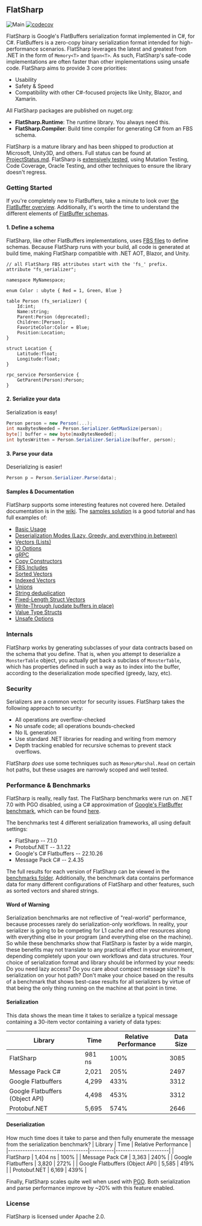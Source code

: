 ## FlatSharp
![Main](https://github.com/jamescourtney/FlatSharp/actions/workflows/dotnet.yml/badge.svg?branch=main)
[![codecov](https://codecov.io/gh/jamescourtney/FlatSharp/branch/main/graph/badge.svg?token=6EUECHZGT4)](https://codecov.io/gh/jamescourtney/FlatSharp)

FlatSharp is Google's FlatBuffers serialization format implemented in C#, for C#. FlatBuffers is a zero-copy binary serialization format intended for high-performance scenarios. 
FlatSharp leverages the latest and greatest from .NET in the form of `Memory<T>` and `Span<T>`.
As such, FlatSharp's safe-code implementations are often faster than other implementations using unsafe code. FlatSharp aims to provide 3 core priorities:

- Usability
- Safety & Speed
- Compatibility with other C#-focused projects like Unity, Blazor, and Xamarin.

All FlatSharp packages are published on nuget.org:
- **FlatSharp.Runtime**: The runtime library. You always need this.
- **FlatSharp.Compiler**: Build time compiler for generating C# from an FBS schema.

FlatSharp is a mature library and has been shipped to production at Microsoft, Unity3D, and others. Full status can be found at [ProjectStatus.md](ProjectStatus.md). FlatSharp is [extensively tested](https://github.com/jamescourtney/FlatSharp/wiki/Testing), using Mutation Testing, Code Coverage, Oracle Testing, and other techniques to ensure the library doesn't regress.

### Getting Started
If you're completely new to FlatBuffers, take a minute to look over [the FlatBuffer overview](https://google.github.io/flatbuffers/index.html#flatbuffers_overview). Additionally, it's worth the time to understand the different elements of [FlatBuffer schemas](https://google.github.io/flatbuffers/flatbuffers_guide_writing_schema.html).

#### 1. Define a schema
FlatSharp, like other FlatBuffers implementations, uses [FBS files](samples/Example00-Basics/Basics.fbs) to define schemas. Because FlatSharp runs with your build, all code is generated at build time, making FlatSharp compatible with .NET AOT, Blazor, and Unity.

``` fbs
// all FlatSharp FBS attributes start with the 'fs_' prefix.
attribute "fs_serializer";

namespace MyNamespace;

enum Color : ubyte { Red = 1, Green, Blue }

table Person (fs_serializer) {
    Id:int;
    Name:string;
    Parent:Person (deprecated);
    Children:[Person];
    FavoriteColor:Color = Blue;
    Position:Location;
}

struct Location {
    Latitude:float;
    Longitude:float;
}

rpc_service PersonService {
    GetParent(Person):Person;
}
```

#### 2. Serialize your data
Serialization is easy!
```c#
Person person = new Person(...);
int maxBytesNeeded = Person.Serializer.GetMaxSize(person);
byte[] buffer = new byte[maxBytesNeeded];
int bytesWritten = Person.Serializer.Serialize(buffer, person);
```

#### 3. Parse your data
Deserializing is easier!
```c#
Person p = Person.Serializer.Parse(data);
```

#### Samples & Documentation
FlatSharp supports some interesting features not covered here. Detailed documentation is in the [wiki](https://github.com/jamescourtney/FlatSharp/wiki). The [samples solution](samples/) is a good tutorial and has full examples of:
- [Basic Usage](samples/Example00-Basics/)
- [Deserialization Modes (Lazy, Greedy, and everything in between)](samples/Example01-DeserializationModes/)
- [Vectors (Lists)](samples/Example02-Vectors/)
- [IO Options](samples/Example03-IOOptions/)
- [gRPC](samples/Example04-gRPC/)
- [Copy Constructors](samples/Example05-CopyConstructors/)
- [FBS Includes](samples/Example06-Includes/)
- [Sorted Vectors](samples/Example07-SortedVectors/)
- [Indexed Vectors](samples/Example08-IndexedVectors/)
- [Unions](samples/Example09-Unions/)
- [String deduplication](samples/Example10-SharedStrings/)
- [Fixed-Length Struct Vectors](samples/Example11-StructVectors/)
- [Write-Through (update buffers in place)](samples/Example12-WriteThrough/)
- [Value Type Structs](samples/Example13-ValueStructs/)
- [Unsafe Options](samples/Example14-UnsafeOptions/)

### Internals
FlatSharp works by generating subclasses of your data contracts based on the schema that you define. 
That is, when you attempt to deserialize a `MonsterTable` object, you actually get back a subclass of `MonsterTable`, 
which has properties defined in such a way as to index into the buffer, according to the deserialization mode specified (greedy, lazy, etc).

### Security
Serializers are a common vector for security issues. FlatSharp takes the following approach to security:
- All operations are overflow-checked
- No unsafe code; all operations bounds-checked
- No IL generation
- Use standard .NET libraries for reading and writing from memory
- Depth tracking enabled for recursive schemas to prevent stack overflows.

FlatSharp *does* use some techniques such as `MemoryMarshal.Read` on certain hot paths, but these usages are narrowly scoped and well tested.

### Performance & Benchmarks
FlatSharp is really, really fast. The FlatSharp benchmarks were run on .NET 7.0 with PGO disabled, using a C# approximation of [Google's FlatBuffer benchmark](https://github.com/google/flatbuffers/tree/benchmarks/benchmarks/cpp/FB), which can be found [here](src/Benchmark).

The benchmarks test 4 different serialization frameworks, all using default settings:
- FlatSharp -- 7.1.0
- Protobuf.NET -- 3.1.22
- Google's C# Flatbuffers -- 22.10.26
- Message Pack C# -- 2.4.35

The full results for each version of FlatSharp can be viewed in the [benchmarks folder](benchmarks). Additionally, the benchmark data contains performance data for many different configurations of FlatSharp and other features, such as sorted vectors and shared strings.

#### Word of Warning
Serialization benchmarks are not reflective of "real-world" performance, because processes rarely do serialization-only workflows. In reality, your serializer is going to be competing for L1 cache and other resources along with everything else in your program (and everything else on the machine). So while these benchmarks show that FlatSharp is faster by a wide margin, these benefits may not translate to any practical effect in your environment, depending completely upon your own workflows and data structures. Your choice of serialization format and library should be informed by your needs: Do you need lazy access? Do you care about compact message size? Is serialization on your hot path? Don't make your choice based on the results of a benchmark that shows best-case results for all serializers by virtue of that being the only thing running on the machine at that point in time.

#### Serialization
This data shows the mean time it takes to serialize a typical message containing a 30-item vector containing a variety of data types:

| Library                         | Time     | Relative Performance | Data Size |
|---------------------------------|----------|----------------------|-----------|
| FlatSharp                       | 981 ns   | 100%                 | 3085      |
| Message Pack C#                 | 2,021    | 205%                 | 2497      |
| Google Flatbuffers              | 4,299    | 433%                 | 3312      |
| Google Flatbuffers (Object API) | 4,498    | 453%                 | 3312      |
| Protobuf.NET                    | 5,695    | 574%                 | 2646      |

#### Deserialization
How much time does it take to parse and then fully enumerate the message from the serialization benchmark?
| Library                         | Time     | Relative Performance |
|---------------------------------|----------|----------------------|
| FlatSharp                       | 1,404 ns | 100%                 |
| Message Pack C#                 | 3,363    | 240%                 |
| Google Flatbuffers              | 3,820    | 272%                 |
| Google Flatbuffers (Object API) | 5,585    | 419%                 |
| Protobuf.NET                    | 6,169    | 439%                 |

Finally, FlatSharp scales quite well when used with [PGO](https://devblogs.microsoft.com/dotnet/announcing-net-6-preview-1/#dynamic-pgo). Both serialization and parse performance improve by ~20% with this feature enabled.

### License
FlatSharp is licensed under Apache 2.0.
